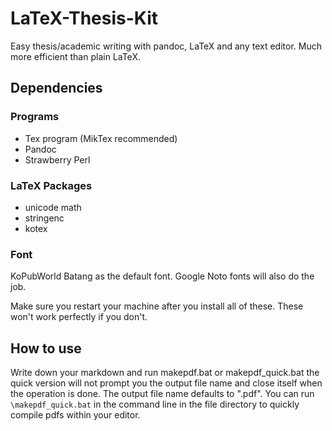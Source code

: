 # LaTeX-Thesis-Kit
Easy thesis/academic writing with pandoc, LaTeX and any text editor. Much more efficient than plain LaTeX. 

## Dependencies
### Programs
- Tex program (MikTex recommended)
- Pandoc
- Strawberry Perl
### LaTeX Packages
- unicode math
- stringenc
- kotex
### Font
KoPubWorld Batang as the default font. 
Google Noto fonts will also do the job. 

Make sure you restart your machine after you install all of these. These won't work perfectly if you don't. 

## How to use
Write down your markdown and run makepdf.bat or makepdf_quick.bat
the quick version will not prompt you the output file name and close itself when the operation is done. 
The output file name defaults to ".pdf". 
You can run `\makepdf_quick.bat` in the command line in the file directory to quickly compile pdfs within your editor. 
